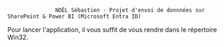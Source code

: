                    NOËL Sébastien - Projet d'envoi de donnnées sur SharePoint & Power BI (Microsoft Entra ID)

Pour lancer l'application, il vous suffit de vous rendre dans le répertoire Win32.

